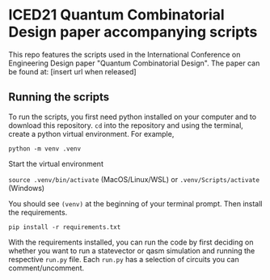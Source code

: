 # ICED21 Quantum Combinatorial Design paper accompanying scripts

This repo features the scripts used in the International Conference on Engineering Design paper "Quantum Combinatorial Design". The paper can be found at: [insert url when released]

## Running the scripts

To run the scripts, you first need python installed on your computer and to download this repository. `cd` into the repository and using the terminal, create a python virtual environment. For example,

`python -m venv .venv`

Start the virtual environment

`source .venv/bin/activate` (MacOS/Linux/WSL) or `.venv/Scripts/activate` (Windows)

You should see `(venv)` at the beginning of your terminal prompt. Then install the requirements.

`pip install -r requirements.txt`

With the requirements installed, you can run the code by first deciding on whether you want to run a statevector or qasm simulation and running the respective `run.py` file. Each `run.py` has a selection of circuits you can comment/uncomment.